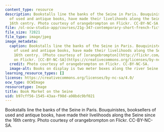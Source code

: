 ```yaml
---
content_type: resource
description: Bookstalls line the banks of the Seine in Paris. Bouquinistes, booksellers
  of used and antique books, have made their livelihoods along the Seine since the
  16th centry. Photo courtesy of orangebrompton on Flickr. CC-BY-NC-SA.
file: /ol-ocw-studio-app/courses/21g-347-contemporary-short-french-fiction-social-and-literary-trends-since-1990-fall-2013/b97cff56154543aaf98da98bdc9bf021_21g-347f13.jpg
file_size: 72821
file_type: image/jpeg
image_metadata:
  caption: Bookstalls line the banks of the Seine in Paris. Bouquinistes, booksellers
    of used and antique books, have made their livelihoods along the Seine since the
    16th centry. (Photo courtesy of [orangebrompton](http://flickr.com/photos/orangebrompton/3518320308)
    on Flickr. [CC-BY-NC-SA](https://creativecommons.org/licenses/by-nc-sa/2.0/))
  credit: Photo courtesy of orangebrompton on Flickr. CC-BY-NC-SA.
  image-alt: Books on display is two meter boxes along the river Seine in Paris.
learning_resource_types: []
license: https://creativecommons.org/licenses/by-nc-sa/4.0/
ocw_type: OCWImage
resourcetype: Image
title: Book Market on the Seine
uid: b97cff56-1545-43aa-f98d-a98bdc9bf021
---
```

Bookstalls line the banks of the Seine in Paris. Bouquinistes, booksellers of used and antique books, have made their livelihoods along the Seine since the 16th centry. Photo courtesy of orangebrompton on Flickr. CC-BY-NC-SA.